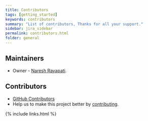 ```yaml
---
title: Contributors
tags: [getting_started]
keywords: contributors
summary: "List of contributors, Thanks for all your support."
sidebar: jira_sidebar
permalink: contributors.html
folder: general
---
```

## Maintainers
  * Owner - [Naresh Rayapati](https://github.com/nrayapati).

## Contributors
  * [GitHub Contributors](https://github.com/jenkinsci/jira-steps-plugin/graphs/contributors)
  * Help us to make this project better by [contributing](contributing).

{% include links.html %}
